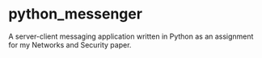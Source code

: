 # python_messenger
A server-client messaging application written in Python as an assignment for my Networks and Security paper.
